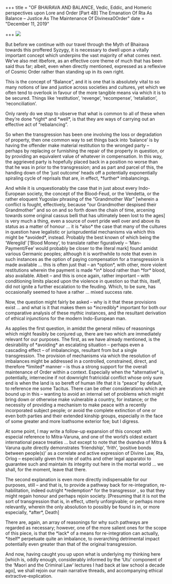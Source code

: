 +++
title = "OF BHAIRAVA AND BALANCE, Vedic, Eddic, and Homeric perspectives upon Lore and Order [Part 4B] The Emanation Of Rta As Balance – Justice As The Maintenance Of Divinexa0Order"
date = "December 11, 2019"

+++
![](https://aryaakasha.files.wordpress.com/2019/12/78399518_10162661502935574_6174532069486493696_o.jpg?w=785)

But before we continue with our travel through the Myth of Bhairava
towards this proffered Syzygy, it is necessary to dwell upon a vitally
important concept which underpins the vast majority of what comes next.
We’ve also met itbefore, as an effective core theme of much that has
been said thus far; albeit, even when directly mentioned, expressed as a
reflexive of Cosmic Order rather than standing up in its own right.

This is the concept of “Balance”, and it is one that is absolutely vital
to so many notions of law and justice across societies and cultures, yet
which we often tend to overlook in favour of the more tangible means via
which it is to be secured. Things like ‘restitution’, ‘revenge’,
‘recompense’, ‘retaliation’, ‘reconciliation’.

Only rarely do we stop to observe that what is common to all of these
when they’re done \*right\* and \*well\*, is that they are ways of
carrying out an effective act of “rebalancing”.

So when the transgression has been one involving the loss or degradation
of property, then one common way to set things back into ‘balance’ is by
having the offender make material restitution to the wronged party –
perhaps by replacing or furnishing the repair of the property in
question, or by providing an equivalent value of whatever in
compensation. In this way, the aggrieved party is hopefully placed back
in a position no worse than that he was in prior to the transgression;
and as part and parcel of this, the handing down of the ‘just outcome’
heads off a potentially exponentially spiraling cycle of reprisals that
are, in effect, \*further\* imbalancings.

And while it is unquestionably the case that in just about every
Indo-European society, the concept of the Blood-Feud, or the Vendetta,
or the rather eloquent Yugoslav phrasing of the “Grandmother War”
\[wherein a conflict is fought, effectively, because “our Grandmother
despised their Grandmother” and so on and so forth down the chain of
time, arcening towards some original cassus belli that has ultimately
been lost to the ages\] is very much a thing, even a source of overt
pride well over and above its status as a matter of honour … it is
\*also\* the case that many of the cultures in question have legalistic
or jurisprudential mechanisms via which this might be \*avoided\*,
instead. Probably the best known of which being the ‘Weregild’ \[‘Blood
Money’, to translate rather figuratively – ‘Man-Payment/Fee’ would
probably be closer to the literal mark\] found amidst various Germanic
peoples; although it is worthwhile to note that even in such instances
as the option of paying compensation for a transgression is made
available … this is often just that – an \*option\*, with other, more
violent restitutions wherein the payment is made \*in\* blood rather
than \*for\* blood, also available. Albeit – and this is once again,
rather important – with conditioning limits placed upon the violence in
question so that this, itself, did not ignite a further escalation to
the feuding. Which, to be sure, has occasionally seemed to have a rather
… mixed success rate.

Now, the question might fairly be asked – why is it that these
provisions exist … and what is it that makes them so \*incredibly\*
important for both our comparative analysis of these mythic instances,
and the resultant derivation of ethical injunctions for the modern
Indo-European man.

As applies the first question, in amidst the general milieu of
reasonings which might feasibly be conjured up, there are two which are
immediately relevant for our purposes. The first, as we have already
mentioned, is the desirability of \*avoiding\* an escalating situation –
perhaps even a cascading effect – of imbalancings, resultant from but a
single transgression. The provision of mechanisms via which the
resolution of imbalances might be addressed in a controlled,
constrained, direct, and therefore \*limited\* manner – is thus a strong
support for the overall maintenance of Order within a context.
Especially when the \*alternative\* is, potentially, internecine if not
downright fratricidal conflict whose only sure end is when the land is
so bereft of human life that it is “peace” by default, to reference me
some Tacitus. There can be other considerations which are bound up in
this – wanting to avoid an internal set of problems which might bring
down or otherwise make vulnerable a country, for instance; or the
necessity of providing a mechanism to make peace with a recently
incorporated subject people; or avoid the complete extinction of one or
even both parties and their extended kinship groups, especially in the
face of some greater and more loathsome exterior foe; but I digress.

At some point, I may write a follow-up expansion of this concept with
especial reference to Mitra-Varuna, and one of the world’s oldest extant
international peace treaties … but except to note that the dvandva of
Mitra & Varuna quite directly demonstrates ‘friendship’, ‘frith’,
‘positive bonds between people(s)’ as a correlate and active expression
of Divine Law, Rta, Orlog – especially given the role of oaths and other
legal apparatoi to guarantee such and maintain its integrity out here in
the mortal world … we shall, for the moment, leave that there.

The second explanation is even more directly indispensable for our
purposes, still – and that is, to provide a pathway back for
re-integration, re-habilitation, indeed outright \*redemption\* for the
transgressor , so that they might regain honour and perhaps rejoin
society. \[Presuming that it is not the sort of transgression that is,
in effect, utterly unforgivable; or perhaps more relevantly, wherein the
only absolution to possibly be found is in, or more especially,
\*after\*, Death\]

There are, again, an array of reasonings for why such pathways are
regarded as necessary; however, one of the more salient ones for the
scope of this piece, is that the \*lack\* of a means for re-integration
can actually, \*itself\* perpetuate quite an imbalance, to overarching
detrimental impact potentially even greater than that of the original
transgression.

And now, having caught you up upon what is underlying my thinking here
\[which is, oddly enough, considerably informed by the ‘Utu’ component
of the ‘Maori and the Criminal Law’ lectures I had back at law school a
decade ago\], we shall rejoin our main narrative threads, and
accompanying ethical extractive-explication.
